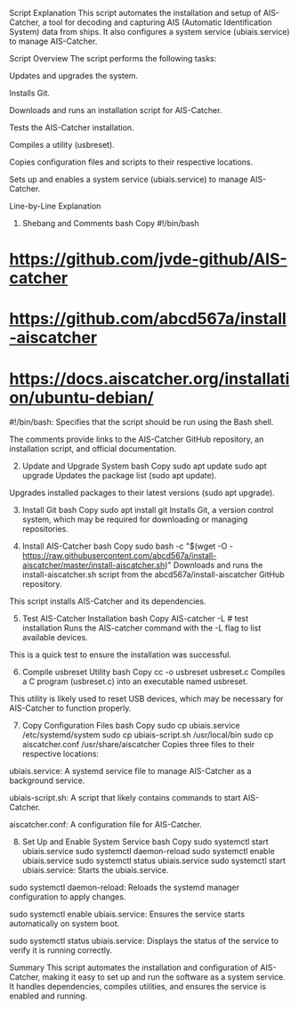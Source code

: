 Script Explanation
This script automates the installation and setup of AIS-Catcher, a tool for decoding and capturing AIS (Automatic Identification System) data from ships. It also configures a system service (ubiais.service) to manage AIS-Catcher.

Script Overview
The script performs the following tasks:

Updates and upgrades the system.

Installs Git.

Downloads and runs an installation script for AIS-Catcher.

Tests the AIS-Catcher installation.

Compiles a utility (usbreset).

Copies configuration files and scripts to their respective locations.

Sets up and enables a system service (ubiais.service) to manage AIS-Catcher.

Line-by-Line Explanation
1. Shebang and Comments
bash
Copy
#!/bin/bash
#
# https://github.com/jvde-github/AIS-catcher
# https://github.com/abcd567a/install-aiscatcher
# https://docs.aiscatcher.org/installation/ubuntu-debian/
#!/bin/bash: Specifies that the script should be run using the Bash shell.

The comments provide links to the AIS-Catcher GitHub repository, an installation script, and official documentation.

2. Update and Upgrade System
bash
Copy
sudo apt update
sudo apt upgrade
Updates the package list (sudo apt update).

Upgrades installed packages to their latest versions (sudo apt upgrade).

3. Install Git
bash
Copy
sudo apt install git
Installs Git, a version control system, which may be required for downloading or managing repositories.

4. Install AIS-Catcher
bash
Copy
sudo bash -c "$(wget -O - https://raw.githubusercontent.com/abcd567a/install-aiscatcher/master/install-aiscatcher.sh)"
Downloads and runs the install-aiscatcher.sh script from the abcd567a/install-aiscatcher GitHub repository.

This script installs AIS-Catcher and its dependencies.

5. Test AIS-Catcher Installation
bash
Copy
AIS-catcher -L # test installation
Runs the AIS-catcher command with the -L flag to list available devices.

This is a quick test to ensure the installation was successful.

6. Compile usbreset Utility
bash
Copy
cc -o usbreset usbreset.c
Compiles a C program (usbreset.c) into an executable named usbreset.

This utility is likely used to reset USB devices, which may be necessary for AIS-Catcher to function properly.

7. Copy Configuration Files
bash
Copy
sudo cp ubiais.service /etc/systemd/system
sudo cp ubiais-script.sh /usr/local/bin
sudo cp aiscatcher.conf /usr/share/aiscatcher
Copies three files to their respective locations:

ubiais.service: A systemd service file to manage AIS-Catcher as a background service.

ubiais-script.sh: A script that likely contains commands to start AIS-Catcher.

aiscatcher.conf: A configuration file for AIS-Catcher.

8. Set Up and Enable System Service
bash
Copy
sudo systemctl start ubiais.service
sudo systemctl daemon-reload
sudo systemctl enable ubiais.service
sudo systemctl status ubiais.service
sudo systemctl start ubiais.service: Starts the ubiais.service.

sudo systemctl daemon-reload: Reloads the systemd manager configuration to apply changes.

sudo systemctl enable ubiais.service: Ensures the service starts automatically on system boot.

sudo systemctl status ubiais.service: Displays the status of the service to verify it is running correctly.

Summary
This script automates the installation and configuration of AIS-Catcher, making it easy to set up and run the software as a system service. It handles dependencies, compiles utilities, and ensures the service is enabled and running.
